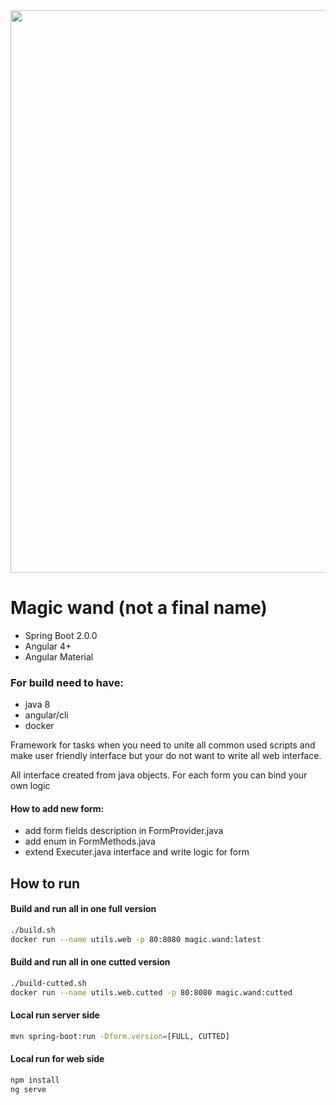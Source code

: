 <div align="center">
  <img width="900" heigth="600" src="https://i.imgur.com/pfwE7hZ.png">
</div>

# Magic wand (not a final name)

- Spring Boot 2.0.0
- Angular 4+
- Angular Material

### For build need to have:
 - java 8
 - angular/cli
 - docker

Framework for tasks when you need to unite all common used scripts and make user friendly interface but your do not want to write all web interface.

All interface created from java objects. For each form you can bind your own logic 

#### How to add new form: 
 - add form fields description in FormProvider.java
 - add enum in FormMethods.java
 - extend Executer.java interface and write logic for form

## How to run

#### Build and run all in one full version
```bash
./build.sh
docker run --name utils.web -p 80:8080 magic.wand:latest
```

#### Build and run all in one cutted version
```bash
./build-cutted.sh
docker run --name utils.web.cutted -p 80:8080 magic.wand:cutted
```

#### Local run server side
```bash
mvn spring-boot:run -Dform.version=[FULL, CUTTED]
```

#### Local run for web side
```bash
npm install
ng serve
```
